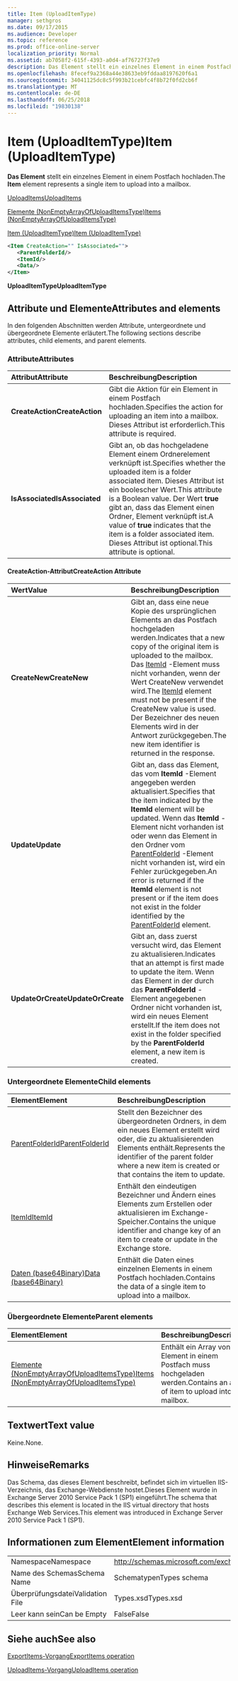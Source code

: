 ```yaml
---
title: Item (UploadItemType)
manager: sethgros
ms.date: 09/17/2015
ms.audience: Developer
ms.topic: reference
ms.prod: office-online-server
localization_priority: Normal
ms.assetid: ab7058f2-615f-4393-a0d4-af76727f37e9
description: Das Element stellt ein einzelnes Element in einem Postfach hochladen.
ms.openlocfilehash: 8fecef9a2368a44e38633eb9fddaa8197620f6a1
ms.sourcegitcommit: 34041125dc8c5f993b21cebfc4f8b72f0fd2cb6f
ms.translationtype: MT
ms.contentlocale: de-DE
ms.lasthandoff: 06/25/2018
ms.locfileid: "19830138"
---
```

# <a name="item-uploaditemtype"></a><span data-ttu-id="4ec99-103">Item (UploadItemType)</span><span class="sxs-lookup"><span data-stu-id="4ec99-103">Item (UploadItemType)</span></span>

<span data-ttu-id="4ec99-104">**Das Element** stellt ein einzelnes Element in einem Postfach hochladen.</span><span class="sxs-lookup"><span data-stu-id="4ec99-104">The **Item** element represents a single item to upload into a mailbox.</span></span> 
  
[<span data-ttu-id="4ec99-105">UploadItems</span><span class="sxs-lookup"><span data-stu-id="4ec99-105">UploadItems</span></span>](uploaditems.md)
  
[<span data-ttu-id="4ec99-106">Elemente (NonEmptyArrayOfUploadItemsType)</span><span class="sxs-lookup"><span data-stu-id="4ec99-106">Items (NonEmptyArrayOfUploadItemsType)</span></span>](items-nonemptyarrayofuploaditemstype.md)
  
[<span data-ttu-id="4ec99-107">Item (UploadItemType)</span><span class="sxs-lookup"><span data-stu-id="4ec99-107">Item (UploadItemType)</span></span>](item-uploaditemtype.md)
  
```XML
<Item CreateAction="" IsAssociated="">
   <ParentFolderId/>
   <ItemId/>
   <Data/>
</Item>
```

 <span data-ttu-id="4ec99-108">**UploadItemType**</span><span class="sxs-lookup"><span data-stu-id="4ec99-108">**UploadItemType**</span></span>
## <a name="attributes-and-elements"></a><span data-ttu-id="4ec99-109">Attribute und Elemente</span><span class="sxs-lookup"><span data-stu-id="4ec99-109">Attributes and elements</span></span>

<span data-ttu-id="4ec99-110">In den folgenden Abschnitten werden Attribute, untergeordnete und übergeordnete Elemente erläutert.</span><span class="sxs-lookup"><span data-stu-id="4ec99-110">The following sections describe attributes, child elements, and parent elements.</span></span>
  
### <a name="attributes"></a><span data-ttu-id="4ec99-111">Attribute</span><span class="sxs-lookup"><span data-stu-id="4ec99-111">Attributes</span></span>

|<span data-ttu-id="4ec99-112">**Attribut**</span><span class="sxs-lookup"><span data-stu-id="4ec99-112">**Attribute**</span></span>|<span data-ttu-id="4ec99-113">**Beschreibung**</span><span class="sxs-lookup"><span data-stu-id="4ec99-113">**Description**</span></span>|
|:-----|:-----|
|<span data-ttu-id="4ec99-114">**CreateAction**</span><span class="sxs-lookup"><span data-stu-id="4ec99-114">**CreateAction**</span></span> <br/> |<span data-ttu-id="4ec99-115">Gibt die Aktion für ein Element in einem Postfach hochladen.</span><span class="sxs-lookup"><span data-stu-id="4ec99-115">Specifies the action for uploading an item into a mailbox.</span></span> <span data-ttu-id="4ec99-116">Dieses Attribut ist erforderlich.</span><span class="sxs-lookup"><span data-stu-id="4ec99-116">This attribute is required.</span></span>  <br/> |
|<span data-ttu-id="4ec99-117">**IsAssociated**</span><span class="sxs-lookup"><span data-stu-id="4ec99-117">**IsAssociated**</span></span> <br/> |<span data-ttu-id="4ec99-118">Gibt an, ob das hochgeladene Element einem Ordnerelement verknüpft ist.</span><span class="sxs-lookup"><span data-stu-id="4ec99-118">Specifies whether the uploaded item is a folder associated item.</span></span> <span data-ttu-id="4ec99-119">Dieses Attribut ist ein boolescher Wert.</span><span class="sxs-lookup"><span data-stu-id="4ec99-119">This attribute is a Boolean value.</span></span> <span data-ttu-id="4ec99-120">Der Wert **true** gibt an, dass das Element einen Ordner, Element verknüpft ist.</span><span class="sxs-lookup"><span data-stu-id="4ec99-120">A value of **true** indicates that the item is a folder associated item.</span></span> <span data-ttu-id="4ec99-121">Dieses Attribut ist optional.</span><span class="sxs-lookup"><span data-stu-id="4ec99-121">This attribute is optional.</span></span>  <br/> |
   
#### <a name="createaction-attribute"></a><span data-ttu-id="4ec99-122">CreateAction-Attribut</span><span class="sxs-lookup"><span data-stu-id="4ec99-122">CreateAction Attribute</span></span>

|<span data-ttu-id="4ec99-123">**Wert**</span><span class="sxs-lookup"><span data-stu-id="4ec99-123">**Value**</span></span>|<span data-ttu-id="4ec99-124">**Beschreibung**</span><span class="sxs-lookup"><span data-stu-id="4ec99-124">**Description**</span></span>|
|:-----|:-----|
|<span data-ttu-id="4ec99-125">**CreateNew**</span><span class="sxs-lookup"><span data-stu-id="4ec99-125">**CreateNew**</span></span> <br/> |<span data-ttu-id="4ec99-126">Gibt an, dass eine neue Kopie des ursprünglichen Elements an das Postfach hochgeladen werden.</span><span class="sxs-lookup"><span data-stu-id="4ec99-126">Indicates that a new copy of the original item is uploaded to the mailbox.</span></span> <span data-ttu-id="4ec99-127">Das [ItemId](itemid.md) -Element muss nicht vorhanden, wenn der Wert CreateNew verwendet wird.</span><span class="sxs-lookup"><span data-stu-id="4ec99-127">The [ItemId](itemid.md) element must not be present if the CreateNew value is used.</span></span> <span data-ttu-id="4ec99-128">Der Bezeichner des neuen Elements wird in der Antwort zurückgegeben.</span><span class="sxs-lookup"><span data-stu-id="4ec99-128">The new item identifier is returned in the response.</span></span>  <br/> |
|<span data-ttu-id="4ec99-129">**Update**</span><span class="sxs-lookup"><span data-stu-id="4ec99-129">**Update**</span></span> <br/> |<span data-ttu-id="4ec99-130">Gibt an, dass das Element, das vom **ItemId** -Element angegeben werden aktualisiert.</span><span class="sxs-lookup"><span data-stu-id="4ec99-130">Specifies that the item indicated by the **ItemId** element will be updated.</span></span> <span data-ttu-id="4ec99-131">Wenn das **ItemId** -Element nicht vorhanden ist oder wenn das Element in den Ordner vom [ParentFolderId](parentfolderid.md) -Element nicht vorhanden ist, wird ein Fehler zurückgegeben.</span><span class="sxs-lookup"><span data-stu-id="4ec99-131">An error is returned if the **ItemId** element is not present or if the item does not exist in the folder identified by the [ParentFolderId](parentfolderid.md) element.</span></span>  <br/> |
|<span data-ttu-id="4ec99-132">**UpdateOrCreate**</span><span class="sxs-lookup"><span data-stu-id="4ec99-132">**UpdateOrCreate**</span></span> <br/> |<span data-ttu-id="4ec99-133">Gibt an, dass zuerst versucht wird, das Element zu aktualisieren.</span><span class="sxs-lookup"><span data-stu-id="4ec99-133">Indicates that an attempt is first made to update the item.</span></span> <span data-ttu-id="4ec99-134">Wenn das Element in der durch das **ParentFolderId** -Element angegebenen Ordner nicht vorhanden ist, wird ein neues Element erstellt.</span><span class="sxs-lookup"><span data-stu-id="4ec99-134">If the item does not exist in the folder specified by the **ParentFolderId** element, a new item is created.</span></span>  <br/> |
   
### <a name="child-elements"></a><span data-ttu-id="4ec99-135">Untergeordnete Elemente</span><span class="sxs-lookup"><span data-stu-id="4ec99-135">Child elements</span></span>

|<span data-ttu-id="4ec99-136">**Element**</span><span class="sxs-lookup"><span data-stu-id="4ec99-136">**Element**</span></span>|<span data-ttu-id="4ec99-137">**Beschreibung**</span><span class="sxs-lookup"><span data-stu-id="4ec99-137">**Description**</span></span>|
|:-----|:-----|
|[<span data-ttu-id="4ec99-138">ParentFolderId</span><span class="sxs-lookup"><span data-stu-id="4ec99-138">ParentFolderId</span></span>](parentfolderid.md) <br/> |<span data-ttu-id="4ec99-139">Stellt den Bezeichner des übergeordneten Ordners, in dem ein neues Element erstellt wird oder, die zu aktualisierenden Elements enthält.</span><span class="sxs-lookup"><span data-stu-id="4ec99-139">Represents the identifier of the parent folder where a new item is created or that contains the item to update.</span></span>  <br/> |
|[<span data-ttu-id="4ec99-140">ItemId</span><span class="sxs-lookup"><span data-stu-id="4ec99-140">ItemId</span></span>](itemid.md) <br/> |<span data-ttu-id="4ec99-141">Enthält den eindeutigen Bezeichner und Ändern eines Elements zum Erstellen oder aktualisieren im Exchange-Speicher.</span><span class="sxs-lookup"><span data-stu-id="4ec99-141">Contains the unique identifier and change key of an item to create or update in the Exchange store.</span></span>  <br/> |
|[<span data-ttu-id="4ec99-142">Daten (base64Binary)</span><span class="sxs-lookup"><span data-stu-id="4ec99-142">Data (base64Binary)</span></span>](data-base64binary.md) <br/> |<span data-ttu-id="4ec99-143">Enthält die Daten eines einzelnen Elements in einem Postfach hochladen.</span><span class="sxs-lookup"><span data-stu-id="4ec99-143">Contains the data of a single item to upload into a mailbox.</span></span>  <br/> |
   
### <a name="parent-elements"></a><span data-ttu-id="4ec99-144">Übergeordnete Elemente</span><span class="sxs-lookup"><span data-stu-id="4ec99-144">Parent elements</span></span>

|<span data-ttu-id="4ec99-145">**Element**</span><span class="sxs-lookup"><span data-stu-id="4ec99-145">**Element**</span></span>|<span data-ttu-id="4ec99-146">**Beschreibung**</span><span class="sxs-lookup"><span data-stu-id="4ec99-146">**Description**</span></span>|
|:-----|:-----|
|[<span data-ttu-id="4ec99-147">Elemente (NonEmptyArrayOfUploadItemsType)</span><span class="sxs-lookup"><span data-stu-id="4ec99-147">Items (NonEmptyArrayOfUploadItemsType)</span></span>](items-nonemptyarrayofuploaditemstype.md) <br/> |<span data-ttu-id="4ec99-148">Enthält ein Array von Element in einem Postfach muss hochgeladen werden.</span><span class="sxs-lookup"><span data-stu-id="4ec99-148">Contains an array of item to upload into a mailbox.</span></span>  <br/> |
   
## <a name="text-value"></a><span data-ttu-id="4ec99-149">Textwert</span><span class="sxs-lookup"><span data-stu-id="4ec99-149">Text value</span></span>

<span data-ttu-id="4ec99-150">Keine.</span><span class="sxs-lookup"><span data-stu-id="4ec99-150">None.</span></span>
  
## <a name="remarks"></a><span data-ttu-id="4ec99-151">Hinweise</span><span class="sxs-lookup"><span data-stu-id="4ec99-151">Remarks</span></span>

<span data-ttu-id="4ec99-152">Das Schema, das dieses Element beschreibt, befindet sich im virtuellen IIS-Verzeichnis, das Exchange-Webdienste hostet.Dieses Element wurde in Exchange Server 2010 Service Pack 1 (SP1) eingeführt.</span><span class="sxs-lookup"><span data-stu-id="4ec99-152">The schema that describes this element is located in the IIS virtual directory that hosts Exchange Web Services.This element was introduced in Exchange Server 2010 Service Pack 1 (SP1).</span></span>
  
## <a name="element-information"></a><span data-ttu-id="4ec99-153">Informationen zum Element</span><span class="sxs-lookup"><span data-stu-id="4ec99-153">Element information</span></span>

|||
|:-----|:-----|
|<span data-ttu-id="4ec99-154">Namespace</span><span class="sxs-lookup"><span data-stu-id="4ec99-154">Namespace</span></span>  <br/> |http://schemas.microsoft.com/exchange/services/2006/types  <br/> |
|<span data-ttu-id="4ec99-155">Name des Schemas</span><span class="sxs-lookup"><span data-stu-id="4ec99-155">Schema Name</span></span>  <br/> |<span data-ttu-id="4ec99-156">Schematypen</span><span class="sxs-lookup"><span data-stu-id="4ec99-156">Types schema</span></span>  <br/> |
|<span data-ttu-id="4ec99-157">Überprüfungsdatei</span><span class="sxs-lookup"><span data-stu-id="4ec99-157">Validation File</span></span>  <br/> |<span data-ttu-id="4ec99-158">Types.xsd</span><span class="sxs-lookup"><span data-stu-id="4ec99-158">Types.xsd</span></span>  <br/> |
|<span data-ttu-id="4ec99-159">Leer kann sein</span><span class="sxs-lookup"><span data-stu-id="4ec99-159">Can be Empty</span></span>  <br/> |<span data-ttu-id="4ec99-160">False</span><span class="sxs-lookup"><span data-stu-id="4ec99-160">False</span></span>  <br/> |
   
## <a name="see-also"></a><span data-ttu-id="4ec99-161">Siehe auch</span><span class="sxs-lookup"><span data-stu-id="4ec99-161">See also</span></span>



[<span data-ttu-id="4ec99-162">ExportItems-Vorgang</span><span class="sxs-lookup"><span data-stu-id="4ec99-162">ExportItems operation</span></span>](exportitems-operation.md)
  
[<span data-ttu-id="4ec99-163">UploadItems-Vorgang</span><span class="sxs-lookup"><span data-stu-id="4ec99-163">UploadItems operation</span></span>](uploaditems-operation.md)


